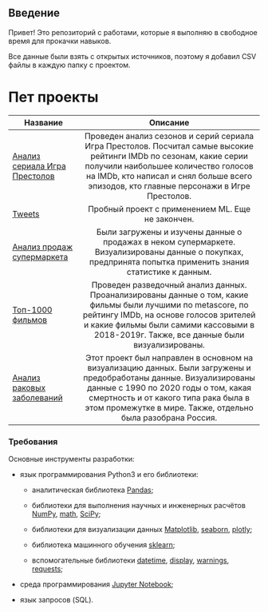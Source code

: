 ## Введение
Привет! Это репозиторий с работами, которые я выполняю в свободное время для прокачки навыков.

Все данные были взять с открытых источников, поэтому я добавил CSV файлы в каждую папку с проектом.

# Пет проекты
Название|Описание
-----------|:-------: 
[Анализ сериала Игра Престолов](https://github.com/QuantumFluxx/Code-example/tree/main/Pet-projects/Game_of_thrones_episodes_analysis)|Проведен анализ сезонов и серий сериала Игра Престолов. Посчитал самые высокие рейтинги IMDb по сезонам, какие серии получили наибольшее количество голосов на IMDb, кто написал и снял больше всего эпизодов, кто главные персонажи в Игре Престолов.
[Tweets](https://github.com/QuantumFluxx/Code-example/tree/main/Pet-projects/Tweets)|Пробный проект с применением ML. Еще не закончен.
[Анализ продаж супермаркета](https://github.com/QuantumFluxx/Code-example/tree/main/Pet-projects/SuperMarket_Dataset)| Были загружены и изучены данные о продажах в неком супермаркете. Визуализированы данные о покупках, предпринята попытка применить знания статистике к данным.
[Топ-1000 фильмов](https://github.com/QuantumFluxx/pet_projects/tree/main/Top_1000_movies)| Проведен разведочный анализ данных. Проанализированы данные о том, какие фильмы были лучшими по metascore, по рейтингу IMDb, на основе голосов зрителей и какие фильмы были самими кассовыми в 2018-2019г. Также, все данные были визуализированы.
[Анализ раковых заболеваний](https://github.com/QuantumFluxx/pet_projects/tree/main/Cancer_analysis)| Этот проект был направлен в основном на визуализацию данных. Были загружены и предобработаны данные. Визуализированы данные с 1990 по 2020 годы о том, какая смертность и от какого типа рака была в этом промежутке в мире. Также, отдельно была разобрана Россия.



### Требования

Основные инструменты разработки:

* язык программирования Python3 и его библиотеки:

    + аналитическая библиотека [Pandas](https://pandas.pydata.org/);

    + библиотеки для выполнения научных и инженерных расчётов [NumPy](https://numpy.org/), [math](https://docs.python.org/3/library/math.html), [SciPy](https://scipy.org/);

    + библиотеки для визуализации данных [Matplotlib](https://matplotlib.org/), [seaborn](https://seaborn.pydata.org/), [plotly](https://plotly.com/python/);

    + библиотека машинного обучения [sklearn](https://www.sklearn.org/);

    + вспомогательные библиотеки [datetime](https://docs.python.org/3/library/datetime.html), [display](https://ipython.org/ipython-doc/3/api/generated/IPython.display.html), [warnings](https://docs.python.org/3/library/warnings.html), [requests](https://pythonru.com/biblioteki/kratkoe-rukovodstvo-po-biblioteke-python-requests);

* среда программирования [Jupyter Notebook](https://jupyter.org/);

* язык запросов (SQL).
